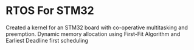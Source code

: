 # RTOS For STM32

Created a kernel for an STM32 board with co-operative multitasking and
preemption. Dynamic memory allocation using First-Fit Algorithm and Earliest
Deadline first scheduling
